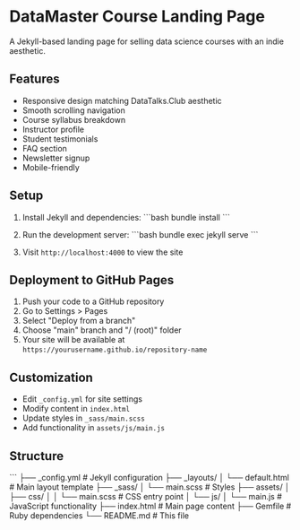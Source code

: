 # DataMaster Course Landing Page

A Jekyll-based landing page for selling data science courses with an indie aesthetic.

## Features

- Responsive design matching DataTalks.Club aesthetic
- Smooth scrolling navigation
- Course syllabus breakdown
- Instructor profile
- Student testimonials
- FAQ section
- Newsletter signup
- Mobile-friendly

## Setup

1. Install Jekyll and dependencies:
\`\`\`bash
bundle install
\`\`\`

2. Run the development server:
\`\`\`bash
bundle exec jekyll serve
\`\`\`

3. Visit `http://localhost:4000` to view the site

## Deployment to GitHub Pages

1. Push your code to a GitHub repository
2. Go to Settings > Pages
3. Select "Deploy from a branch"
4. Choose "main" branch and "/ (root)" folder
5. Your site will be available at `https://yourusername.github.io/repository-name`

## Customization

- Edit `_config.yml` for site settings
- Modify content in `index.html`
- Update styles in `_sass/main.scss`
- Add functionality in `assets/js/main.js`

## Structure

\`\`\`
├── _config.yml          # Jekyll configuration
├── _layouts/
│   └── default.html     # Main layout template
├── _sass/
│   └── main.scss        # Styles
├── assets/
│   ├── css/
│   │   └── main.scss    # CSS entry point
│   └── js/
│       └── main.js      # JavaScript functionality
├── index.html           # Main page content
├── Gemfile              # Ruby dependencies
└── README.md            # This file
